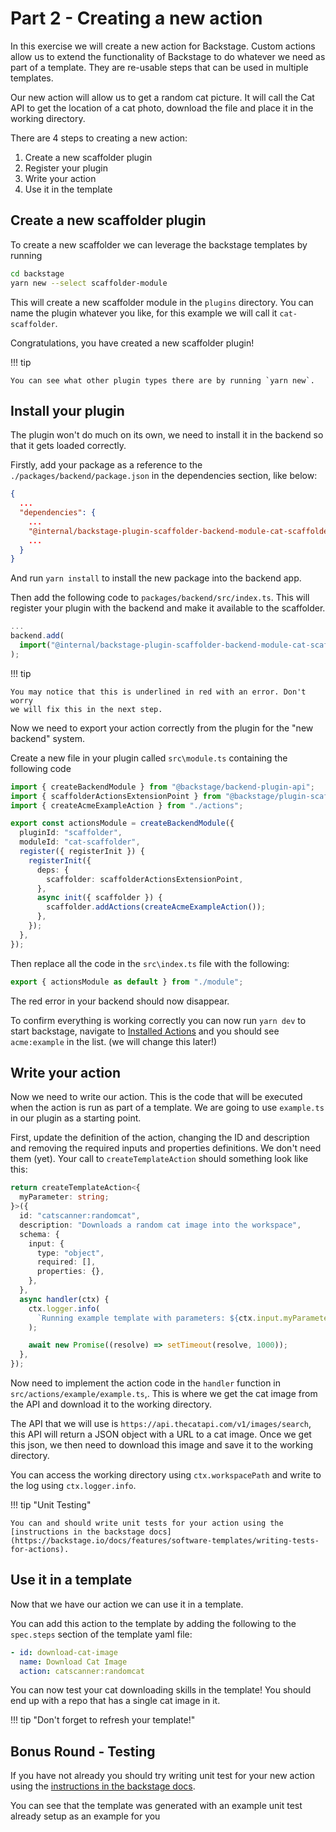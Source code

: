 # Part 2 - Creating a new action

In this exercise we will create a new action for Backstage. Custom actions allow
us to extend the functionality of Backstage to do whatever we need as part of a
template. They are re-usable steps that can be used in multiple templates.

Our new action will allow us to get a random cat picture. It will call the Cat
API to get the location of a cat photo, download the file and place it in the
working directory.

There are 4 steps to creating a new action:

1. Create a new scaffolder plugin
2. Register your plugin
3. Write your action
4. Use it in the template

## Create a new scaffolder plugin

To create a new scaffolder we can leverage the backstage templates by running

```bash
cd backstage
yarn new --select scaffolder-module
```

This will create a new scaffolder module in the `plugins` directory. You can
name the plugin whatever you like, for this example we will call it
`cat-scaffolder`.

Congratulations, you have created a new scaffolder plugin!

!!! tip

    You can see what other plugin types there are by running `yarn new`.

## Install your plugin

The plugin won't do much on its own, we need to install it in the backend so
that it gets loaded correctly.

Firstly, add your package as a reference to the
`./packages/backend/package.json` in the dependencies section, like below:

```json
{
  ...
  "dependencies": {
    ...
    "@internal/backstage-plugin-scaffolder-backend-module-cat-scaffolder": "link:../../plugins/scaffolder-backend-module-cat-scaffolder",
    ...
  }
}
```

And run `yarn install` to install the new package into the backend app.

Then add the following code to `packages/backend/src/index.ts`. This will
register your plugin with the backend and make it available to the scaffolder.

```typescript
...
backend.add(
  import("@internal/backstage-plugin-scaffolder-backend-module-cat-scaffolder")
);
```

!!! tip

    You may notice that this is underlined in red with an error. Don't worry
    we will fix this in the next step.

Now we need to export your action correctly from the plugin for the "new
backend" system.

Create a new file in your plugin called `src\module.ts` containing the following
code

```typescript
import { createBackendModule } from "@backstage/backend-plugin-api";
import { scaffolderActionsExtensionPoint } from "@backstage/plugin-scaffolder-node/alpha";
import { createAcmeExampleAction } from "./actions";

export const actionsModule = createBackendModule({
  pluginId: "scaffolder",
  moduleId: "cat-scaffolder",
  register({ registerInit }) {
    registerInit({
      deps: {
        scaffolder: scaffolderActionsExtensionPoint,
      },
      async init({ scaffolder }) {
        scaffolder.addActions(createAcmeExampleAction());
      },
    });
  },
});
```

Then replace all the code in the `src\index.ts` file with the following:

```typescript
export { actionsModule as default } from "./module";
```

The red error in your backend should now disappear.

To confirm everything is working correctly you can now run `yarn dev` to start
backstage, navigate to [Installed Actions](http://localhost:3000/create/actions)
and you should see `acme:example` in the list. (we will change this later!)

## Write your action

Now we need to write our action. This is the code that will be executed when the
action is run as part of a template. We are going to use `example.ts` in our
plugin as a starting point.

First, update the definition of the action, changing the ID and description and
removing the required inputs and properties definitions. We don't need them
(yet). Your call to `createTemplateAction` should something look like this:

```typescript
return createTemplateAction<{
  myParameter: string;
}>({
  id: "catscanner:randomcat",
  description: "Downloads a random cat image into the workspace",
  schema: {
    input: {
      type: "object",
      required: [],
      properties: {},
    },
  },
  async handler(ctx) {
    ctx.logger.info(
      `Running example template with parameters: ${ctx.input.myParameter}`
    );

    await new Promise((resolve) => setTimeout(resolve, 1000));
  },
});
```

Now need to implement the action code in the `handler` function in
`src/actions/example/example.ts`,. This is where we get the cat image from the
API and download it to the working directory.

The API that we will use is `https://api.thecatapi.com/v1/images/search`, this
API will return a JSON object with a URL to a cat image. Once we get this json,
we then need to download this image and save it to the working directory.

You can access the working directory using `ctx.workspacePath` and write to the
log using `ctx.logger.info`.

!!! tip "Unit Testing"

    You can and should write unit tests for your action using the
    [instructions in the backstage docs](https://backstage.io/docs/features/software-templates/writing-tests-for-actions).

## Use it in a template

Now that we have our action we can use it in a template.

You can add this action to the template by adding the following to the
`spec.steps` section of the template yaml file:

```yaml
- id: download-cat-image
  name: Download Cat Image
  action: catscanner:randomcat
```

You can now test your cat downloading skills in the template! You should end up
with a repo that has a single cat image in it.

!!! tip "Don't forget to refresh your template!"

## Bonus Round - Testing

If you have not already you should try writing unit test for your new action
using the
[instructions in the backstage docs](https://backstage.io/docs/features/software-templates/writing-tests-for-actions).

You can see that the template was generated with an example unit test already
setup as an example for you

